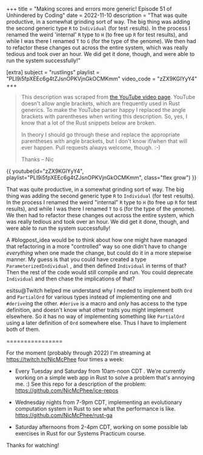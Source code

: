+++
title = "Making scores and errors more generic! Episode 51 of Unhindered by Coding"
date = 2022-11-10
description = "That was quite productive, in a somewhat grinding sort of way. The big thing was adding the second generic type `R` to `Individual` (for test `r`esults). In the process I renamed the weird 'internal' `R` type to `H` (to free up `R` for test results), and while I was there I renamed `T` to `G` (for the type of the `g`enome). We then had to refactor these changes out across the entire system, which was really tedious and took over an hour. We did get it done, though, and were able to run the system successfully!"

[extra]
subject = "rustlings"
playlist = "PLI9i5fpXEEc6g4tZJsnOPKVjnGkOCMKmm"
video_code = "zZX9KGlYyY4"
+++

> This description was scraped from
> [the YouTube video page](https://www.youtube.com/watch?v=zZX9KGlYyY4&list=PLI9i5fpXEEc6g4tZJsnOPKVjnGkOCMKmm).
> YouTube doesn't allow angle brackets, which are frequently used
> in Rust generics. To make the YouTube parser happy I replaced the
> angle brackets with parentheses when writing this description.
> So, yes, I know that a lot of the Rust snippets below are broken.
>
> In theory I should go through these and replace
> the appropriate parentheses with angle brackets, but I don't
> know if/when that will ever happen. Pull requests always
> welcome, though. :-)
>
> Thanks – Nic

<div>
 {{ 
    youtube(id="zZX9KGlYyY4", playlist="PLI9i5fpXEEc6g4tZJsnOPKVjnGkOCMKmm", class="flex grow")
 }} 
</div>

That was quite productive, in a somewhat grinding sort of way. The big thing was adding the second generic type `R` to `Individual` (for test `r`esults). In the process I renamed the weird "internal" `R` type to `H` (to free up `R` for test results), and while I was there I renamed `T` to `G` (for the type of the `g`enome). We then had to refactor these changes out across the entire system, which was really tedious and took over an hour. We did get it done, though, and were able to run the system successfully!

A #blogpost_idea would be to think about how one might have managed that refactoring in a more "controlled" way so one didn't have to change _everything_ when one made the change, but could do it in a more stepwise manner. My guess is that you could have created a type `ParameterizedIndividual` , and then defined `Individual` in terms of that? Then the rest of the code would still compile and run. You could deprecate `Individual` and then chase the implications of that?

esitsu@Twitch helped me understand why I needed to implement both `Ord` and `PartialOrd` for various types instead of implementing one and `#derive`ing the other. `#derive` is a macro and _only_ has access to the type definition, and doesn't know what other traits you might implement elsewhere. So it has no way of implementing something like `PartialOrd` using a later definition of `Ord` somewhere else. Thus I have to implement both of them.

================

For the moment (probably through 2022) I'm streaming at https://twitch.tv/NicMcPhee four times a week:

* Every Tuesday and Saturday from 10am-noon CDT . We're currently working on a simple web app in Rust to solve a problem that's annoying me. :) See this repo for a description of the problem: https://github.com/NicMcPhee/ice-repos

* Wednesday nights from 7-9pm CDT, implementing an evolutionary computation system in Rust to see what the performance is like. https://github.com/NicMcPhee/rust-ga

* Saturday afternoons from 2-4pm CDT, working on some possible lab exercises in Rust for our Systems Practicum course.

Thanks for watching!

